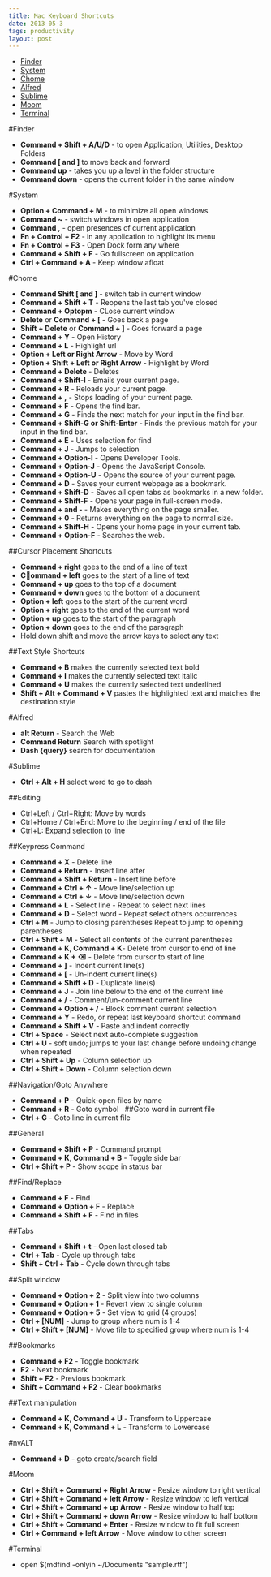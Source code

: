 ```yaml
---
title: Mac Keyboard Shortcuts
date: 2013-05-3
tags: productivity
layout: post
---
```


* [Finder](#finder)
* [System](#system)
* [Chome](#chome)
* [Alfred](#alfred)
* [Sublime](#sublime)
* [Moom](#moom)
* [Terminal](#terminal)

#Finder
* **Command + Shift + A/U/D** - to open Application, Utilities, Desktop Folders
* **Command \[ and \]** to move back and forward
* **Command up** - takes you up a level in the folder structure
* **Command  down** -  opens the current folder in the same window

#System
* **Option + Command + M** - to minimize all open windows
* **Command ~** - switch windows in open application
* **Command ,** - open presences of current application
* **Fn + Control + F2** - in any application to highlight its menu
* **Fn + Control + F3** - Open Dock form any where
* **Command + Shift + F** - Go fullscreen on application
* **Ctrl + Command + A** - Keep window afloat

#Chome
* **Command Shift \[ and \]** - switch tab in current window
* **Command + Shift + T** - Reopens the last tab you've closed
* **Command + Optopm** - CLose current window
* **Delete** or **Command + \[** - Goes back a page
* **Shift + Delete** or **Command + \]** - Goes forward a page
* **Command + Y** - Open History
* **Command + L** - Highlight url
* **Option + Left or Right Arrow** - Move by Word
* **Option + Shift + Left or Right Arrow** -  Highlight by Word
* **Command + Delete** - Deletes
* **Command + Shift-I** - Emails your current page.
* **Command + R** - Reloads your current page.
* **Command + ,** - Stops loading of your current page.
* **Command + F** - Opens the find bar.
* **Command + G** - Finds the next match for your input in the find bar.
* **Command + Shift-G or Shift-Enter** - Finds the previous match for your input in the find bar.
* **Command + E** - Uses selection for find
* **Command + J** - Jumps to selection
* **Command + Option-I** - Opens Developer Tools.
* **Command + Option-J** - Opens the JavaScript Console.
* **Command + Option-U** - Opens the source of your current page.
* **Command + D** - Saves your current webpage as a bookmark.
* **Command + Shift-D** - Saves all open tabs as bookmarks in a new folder.
* **Command + Shift-F** - Opens your page in full-screen mode.
* **Command + and -** - Makes everything on the page smaller.
* **Command + 0** - Returns everything on the page to normal size.
* **Command + Shift-H** - Opens your home page in your current tab.
* **Command + Option-F** - Searches the web.

##Cursor Placement Shortcuts
* **Command + right** goes to the end of a line of text
* **Command + left** goes to the start of a line of text
* **Command + up** goes to the top of a document
* **Command + down** goes to the bottom of a document
* **Option + left** goes to the start of the current word
* **Option + right** goes to the end of the current word
* **Option + up** goes to the start of the paragraph
* **Option + down** goes to the end of the paragraph
* Hold down shift and move the arrow keys to select any text

##Text Style Shortcuts
* **Command + B** makes the currently selected text bold
* **Command + I** makes the currently selected text italic
* **Command + U** makes the currently selected text underlined
* **Shift + Alt + Command + V** pastes the highlighted text and matches the destination style

#Alfred
* **alt Return** - Search the Web
* **Command Return** Search with spotlight
* **Dash {query}** search for documentation

#Sublime

* **Ctrl + Alt + H** select word to go to dash

##Editing
* Ctrl+Left / Ctrl+Right: Move by words
* Ctrl+Home / Ctrl+End: Move to the beginning / end of the file
* Ctrl+L: Expand selection to line

##Keypress Command
* **Command + X**  - Delete line
* **Command + Return** - Insert line after
* **Command + Shift + Return** - Insert line before
* **Command + Ctrl + ↑** - Move line/selection up
* **Command + Ctrl + ↓** - Move line/selection down
* **Command + L** - Select line - Repeat to select next lines
* **Command + D** - Select word - Repeat select others occurrences
* **Ctrl + M** - Jump to closing parentheses Repeat to jump to opening parentheses
* **Ctrl + Shift + M** - Select all contents of the current parentheses
* **Command + K, Command + K**- Delete from cursor to end of line
* **Command + K + ⌫** - Delete from cursor to start of line
* **Command + \]** - Indent current line(s)
* **Command + \[** - Un-indent current line(s)
* **Command + Shift + D** - Duplicate line(s)
* **Command + J** - Join line below to the end of the current line
* **Command + /** - Comment/un-comment current line
* **Command + Option + /** - Block comment current selection
* **Command + Y** - Redo, or repeat last keyboard shortcut command
* **Command + Shift + V** - Paste and indent correctly
* **Ctrl + Space** - Select next auto-complete suggestion
* **Ctrl + U** - soft undo; jumps to your last change before undoing change when repeated
* **Ctrl + Shift + Up** - Column selection up
* **Ctrl + Shift + Down** - Column selection down

##Navigation/Goto Anywhere

* **Command + P** - Quick-open files by name
* **Command + R** - Goto symbol
 
##Goto word in current file
* **Ctrl + G** - Goto line in current file

##General
* **Command + Shift + P** - Command prompt
* **Command + K, Command + B** - Toggle side bar
* **Ctrl + Shift + P** - Show scope in status bar

##Find/Replace
* **Command + F** - Find
* **Command + Option + F** - Replace
* **Command + Shift + F** - Find in files

##Tabs
* **Command + Shift + t** - Open last closed tab
* **Ctrl + Tab** - Cycle up through tabs
* **Shift + Ctrl + Tab** - Cycle down through tabs
 

##Split window
* **Command + Option + 2** - Split view into two columns
* **Command + Option + 1** - Revert view to single column
* **Command + Option + 5** - Set view to grid (4 groups)
* **Ctrl + \[NUM\]** - Jump to group where num is 1-4
* **Ctrl + Shift + \[NUM\]** - Move file to specified group where num is 1-4


##Bookmarks
* **Command + F2** - Toggle bookmark
* **F2** - Next bookmark
* **Shift + F2** - Previous bookmark
* **Shift + Command + F2** - Clear bookmarks

##Text manipulation
* **Command + K, Command + U** - Transform to Uppercase
* **Command + K, Command + L** - Transform to Lowercase

#nvALT
*  **Command + D** - goto create/search field

#Moom
* **Ctrl  + Shift + Command + Right Arrow** - Resize window to right vertical
* **Ctrl  + Shift + Command + left Arrow** - Resize window to left vertical
* **Ctrl  + Shift + Command + up Arrow** - Resize window to half top
* **Ctrl  + Shift + Command + down Arrow** - Resize window to half bottom
* **Ctrl  + Shift + Command + Enter** - Resize window to fit full screen
* **Ctrl   + Command + left Arrow** - Move window to other screen

#Terminal
* open $(mdfind -onlyin ~/Documents "sample.rtf")
